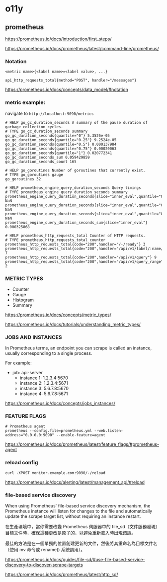 # o11y

## prometheus

<https://prometheus.io/docs/introduction/first_steps/>

<https://prometheus.io/docs/prometheus/latest/command-line/prometheus/>

### Notation

```
<metric name>{<label name>=<label value>, ...}

api_http_requests_total{method="POST", handler="/messages"}
```

<https://prometheus.io/docs/concepts/data_model/#notation>

### metric example:

navigate to `http://localhost:9090/metrics`  

```text
# HELP go_gc_duration_seconds A summary of the pause duration of garbage collection cycles.
# TYPE go_gc_duration_seconds summary
go_gc_duration_seconds{quantile="0"} 5.3526e-05
go_gc_duration_seconds{quantile="0.25"} 9.2524e-05
go_gc_duration_seconds{quantile="0.5"} 0.000137984
go_gc_duration_seconds{quantile="0.75"} 0.00020063
go_gc_duration_seconds{quantile="1"} 0.020772341
go_gc_duration_seconds_sum 0.059429859
go_gc_duration_seconds_count 165

# HELP go_goroutines Number of goroutines that currently exist.
# TYPE go_goroutines gauge
go_goroutines 32

# HELP prometheus_engine_query_duration_seconds Query timings
# TYPE prometheus_engine_query_duration_seconds summary
prometheus_engine_query_duration_seconds{slice="inner_eval",quantile="0.5"} NaN
prometheus_engine_query_duration_seconds{slice="inner_eval",quantile="0.9"} NaN
prometheus_engine_query_duration_seconds{slice="inner_eval",quantile="0.99"} NaN
prometheus_engine_query_duration_seconds_sum{slice="inner_eval"} 0.000325868

# HELP prometheus_http_requests_total Counter of HTTP requests.
# TYPE prometheus_http_requests_total counter
prometheus_http_requests_total{code="200",handler="/-/ready"} 3
prometheus_http_requests_total{code="200",handler="/api/v1/label/:name/values"} 7
prometheus_http_requests_total{code="200",handler="/api/v1/query"} 9
prometheus_http_requests_total{code="200",handler="/api/v1/query_range"} 2
```

### METRIC TYPES

- Counter
- Gauge
- Histogram
- Summary

<https://prometheus.io/docs/concepts/metric_types/>

<https://prometheus.io/docs/tutorials/understanding_metric_types/>

### JOBS AND INSTANCES

In Prometheus terms, an endpoint you can scrape is called an instance,  
usually corresponding to a single process.  

For example:  
- job: api-server
    - instance 1: 1.2.3.4:5670
    - instance 2: 1.2.3.4:5671
    - instance 3: 5.6.7.8:5670
    - instance 4: 5.6.7.8:5671

<https://prometheus.io/docs/concepts/jobs_instances/>

### FEATURE FLAGS

```
# Prometheus agent
prometheus --config.file=prometheus.yml --web.listen-address="0.0.0.0:9090" --enable-feature=agent
```

<https://prometheus.io/docs/prometheus/latest/feature_flags/#prometheus-agent>

### reload config

```
curl -XPOST monitor.example.com:9090/-/reload
```

<https://prometheus.io/docs/alerting/latest/management_api/#reload>

### file-based service discovery

When using Prometheus' file-based service discovery mechanism, the Prometheus instance will listen for changes to the file and automatically update the scrape target list, without requiring an instance restart.


在生產環境中，當你需要改變 Prometheus 伺服器中的 file_sd（文件服務發現）目標文件時，確保這種更改是原子的，以避免重新載入時出現錯誤。

最佳的方法是在一個單獨的位置創建更新的文件，然後將其重命名為目標文件名（使用 mv 命令或 rename() 系統調用）。

<https://prometheus.io/docs/guides/file-sd/#use-file-based-service-discovery-to-discover-scrape-targets>

<https://prometheus.io/docs/prometheus/latest/http_sd/>